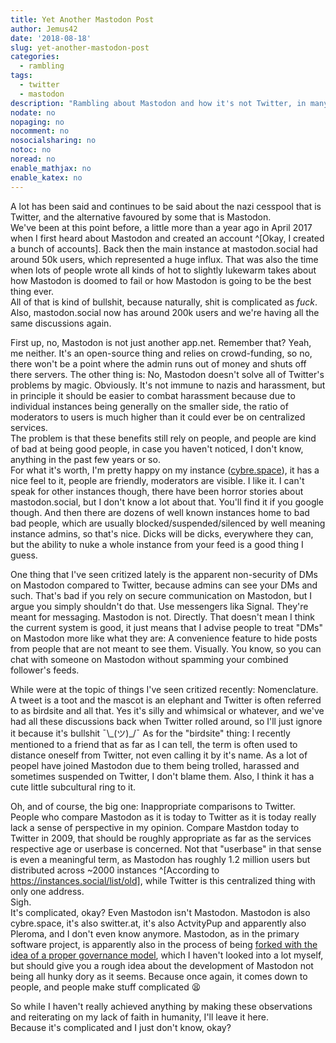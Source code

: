 ```yaml
---
title: Yet Another Mastodon Post
author: Jemus42
date: '2018-08-18'
slug: yet-another-mastodon-post
categories:
  - rambling
tags:
  - twitter
  - mastodon
description: "Rambling about Mastodon and how it's not Twitter, in many ways."
nodate: no
nopaging: no
nocomment: no
nosocialsharing: no
notoc: no
noread: no
enable_mathjax: no
enable_katex: no
---
```


A lot has been said and continues to be said about the nazi cesspool that is Twitter, and the alternative favoured by some that is Mastodon.  
We've been at this point before, a little more than a year ago in April 2017 when I first heard about Mastodon and created an account ^[Okay, I created a bunch of accounts]. Back then the main instance at mastodon.social had around 50k users, which represented a huge influx. That was also the time when lots of people wrote all kinds of hot to slightly lukewarm takes about how Mastodon is doomed to fail or how Mastodon is going to be the best thing ever.  
All of that is kind of bullshit, because naturally, shit is complicated as *fuck*.  
Also, mastodon.social now has around 200k users and we're having all the same discussions again.

First up, no, Mastodon is not just another app.net. Remember that? Yeah, me neither. It's an open-source thing and relies on crowd-funding, so no, there won't be a point where the admin runs out of money and shuts off there servers. The other thing is: No, Mastodon doesn't solve all of Twitter's problems by magic. Obviously. It's not immune to nazis and harassment, but in principle it should be easier to combat harassment because due to individual instances being generally on the smaller side, the ratio of moderators to users is much higher than it could ever be on centralized services.   
The problem is that these benefits still rely on people, and people are kind of bad at being good people, in case you haven't noticed, I don't know, anything in the past few years or so.  
For what it's worth, I'm pretty happy on my instance ([cybre.space](http://cybre.space/)), it has a nice feel to it, people are friendly, moderators are visible. I like it. I can't speak for other instances though, there have been horror stories about mastodon.social, but I don't know a lot about that. You'll find it if you google though. And then there are dozens of well known instances home to bad bad people, which are usually blocked/suspended/silenced by well meaning instance admins, so that's nice. Dicks will be dicks, everywhere they can, but the ability to nuke a whole instance from your feed is a good thing I guess.  

One thing that I've seen critized lately is the apparent non-security of DMs on Mastodon compared to Twitter, because admins can see your DMs and such. That's bad if you rely on secure communication on Mastodon, but I argue you simply shouldn't do that. Use messengers lika Signal. They're meant for messaging. Mastodon is not. Directly. That doesn't mean I think the current system is good, it just means that I advise people to treat "DMs" on Mastodon more like what they are: A convenience feature to hide posts from people that are not meant to see them. Visually. You know, so you can chat with someone on Mastodon without spamming your combined follower's feeds.

While were at the topic of things I've seen critized recently: Nomenclature.  
A tweet is a toot and the mascot is an elephant and Twitter is often referred to as birdsite and all that. Yes it's silly and whimsical or whatever, and we've had all these discussions back when Twitter rolled around, so I'll just ignore it because it's bullshit ¯\\\_(ツ)_/¯
As for the "birdsite" thing: I recently mentioned to a friend that as far as I can tell, the term is often used to distance oneself from Twitter, not even calling it by it's name. As a lot of peopel have joined Mastodon due to them being trolled, harassed and sometimes suspended on Twitter, I don't blame them. Also, I think it has a cute little subcultural ring to it.

Oh, and of course, the big one: Inappropriate comparisons to Twitter.  
People who compare Mastodon as it is today to Twitter as it is today really lack a sense of perspective in my opinion. Compare Mastdon today to Twitter in 2009, that should be roughly appropriate as far as the services respective age or userbase is concerned. Not that "userbase" in that sense is even a meaningful term, as Mastodon has roughly 1.2 million users but distributed across ~2000 instances ^[According to https://instances.social/list/old], while Twitter is this centralized thing with only one address.  
Sigh.  
It's complicated, okay? Even Mastodon isn't Mastodon. Mastodon is also cybre.space, it's also switter.at, it's also ActvityPup and apparently also Pleroma, and I don't even know anymore. Mastodon, as in the primary software project, is apparently also in the process of being [forked with the idea of a proper governance model](https://toot.cat/@forktogether), which I haven't looked into a lot myself, but should give you a rough idea about the development of Mastodon not being all hunky dory as it seems. 
Because once again, it comes down to people, and people make stuff complicated :tired_face:

So while I haven't really achieved anything by making these observations and reiterating on my lack of faith in humanity, I'll leave it here.  
Because it's complicated and I just don't know, okay?
